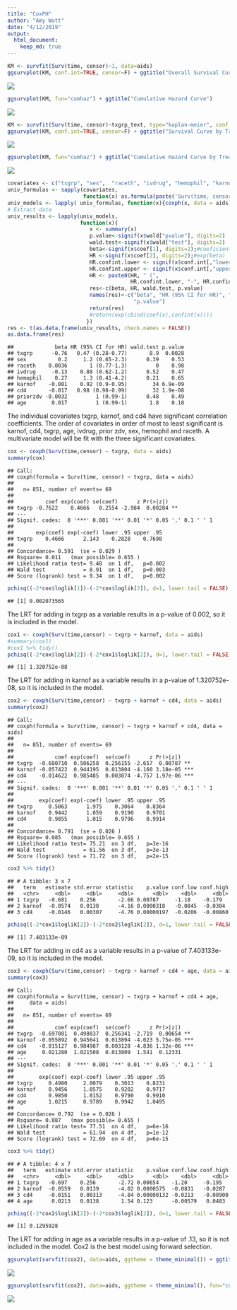 ```yaml
---
title: "CoxPH"
author: "Amy Watt"
date: "4/12/2019"
output: 
  html_document: 
    keep_md: true
---
```









```r
KM <- survfit(Surv(time, censor)~1, data=aids)
ggsurvplot(KM, conf.int=TRUE, censor=F) + ggtitle("Overall Survival Curve")
```

![](CoxPH_files/figure-html/unnamed-chunk-3-1.png)<!-- -->

```r
ggsurvplot(KM, fun="cumhaz") + ggtitle("Cumulative Hazard Curve")
```

![](CoxPH_files/figure-html/unnamed-chunk-3-2.png)<!-- -->

```r
KM <- survfit(Surv(time, censor)~txgrp_text, type="kaplan-meier", conf.type="log", data=aids)
ggsurvplot(KM, conf.int=TRUE, censor=F) + ggtitle("Survival Curve by Treatment")
```

![](CoxPH_files/figure-html/unnamed-chunk-4-1.png)<!-- -->

```r
ggsurvplot(KM, fun="cumhaz") + ggtitle("Cumulative Hazard Curve by Treatment")
```

![](CoxPH_files/figure-html/unnamed-chunk-4-2.png)<!-- -->


```r
covariates <- c("txgrp", "sex",  "raceth", "ivdrug", "hemophil", "karnof", "cd4", "priorzdv", "age")
univ_formulas <- sapply(covariates,
                        function(x) as.formula(paste('Surv(time, censor)~', x)))
univ_models <- lapply( univ_formulas, function(x){coxph(x, data = aids)})
# Extract data 
univ_results <- lapply(univ_models,
                       function(x){ 
                          x <- summary(x)
                          p.value<-signif(x$wald["pvalue"], digits=2)
                          wald.test<-signif(x$wald["test"], digits=2)
                          beta<-signif(x$coef[1], digits=2);#coeficient beta
                          HR <-signif(x$coef[2], digits=2);#exp(beta)
                          HR.confint.lower <- signif(x$conf.int[,"lower .95"], 2)
                          HR.confint.upper <- signif(x$conf.int[,"upper .95"],2)
                          HR <- paste0(HR, " (", 
                                       HR.confint.lower, "-", HR.confint.upper, ")")
                          res<-c(beta, HR, wald.test, p.value)
                          names(res)<-c("beta", "HR (95% CI for HR)", "wald.test", 
                                        "p.value")
                          return(res)
                          #return(exp(cbind(coef(x),confint(x))))
                         })
res <- t(as.data.frame(univ_results, check.names = FALSE))
as.data.frame(res)
```

```
##             beta HR (95% CI for HR) wald.test p.value
## txgrp      -0.76   0.47 (0.28-0.77)       8.9  0.0028
## sex          0.2     1.2 (0.65-2.3)      0.39    0.53
## raceth    0.0036       1 (0.77-1.3)         0    0.98
## ivdrug     -0.13    0.88 (0.62-1.2)      0.52    0.47
## hemophil    0.27     1.3 (0.41-4.2)      0.21    0.65
## karnof    -0.081    0.92 (0.9-0.95)        34 6.9e-09
## cd4       -0.017   0.98 (0.98-0.99)        32 1.9e-08
## priorzdv -0.0032         1 (0.99-1)      0.48    0.49
## age        0.017         1 (0.99-1)       1.8    0.18
```
The individual covariates txgrp, karnof, and cd4 have significant correlation coefficients. The order of covariates in order of most to least significant is karnof, cd4, txgrp, age, ivdrug, prior zdv, sex, hemophil and raceth. A multivariate model will be fit with the three significant covariates. 

```r
cox <- coxph(Surv(time,censor) ~ txgrp, data = aids)
summary(cox)
```

```
## Call:
## coxph(formula = Surv(time, censor) ~ txgrp, data = aids)
## 
##   n= 851, number of events= 69 
## 
##          coef exp(coef) se(coef)      z Pr(>|z|)   
## txgrp -0.7622    0.4666   0.2554 -2.984  0.00284 **
## ---
## Signif. codes:  0 '***' 0.001 '**' 0.01 '*' 0.05 '.' 0.1 ' ' 1
## 
##       exp(coef) exp(-coef) lower .95 upper .95
## txgrp    0.4666      2.143    0.2828    0.7698
## 
## Concordance= 0.591  (se = 0.029 )
## Rsquare= 0.011   (max possible= 0.655 )
## Likelihood ratio test= 9.48  on 1 df,   p=0.002
## Wald test            = 8.91  on 1 df,   p=0.003
## Score (logrank) test = 9.34  on 1 df,   p=0.002
```

```r
pchisq((-2*cox$loglik[1])-(-2*cox$loglik[2]), d=1, lower.tail = FALSE)
```

```
## [1] 0.002073565
```
The LRT for adding in txgrp as a variable results in a p-value of 0.002, so it is included in the model. 


```r
cox1 <- coxph(Surv(time,censor) ~ txgrp + karnof, data = aids)
#summary(cox1)
#cox1 %>% tidy()
pchisq((-2*cox$loglik[2])-(-2*cox1$loglik[2]), d=1, lower.tail = FALSE)
```

```
## [1] 1.320752e-08
```
The LRT for adding in karnof as a variable results in a p-value of 1.320752e-08, so it is included in the model. 


```r
cox2 <- coxph(Surv(time,censor) ~ txgrp + karnof + cd4, data = aids)
summary(cox2)
```

```
## Call:
## coxph(formula = Surv(time, censor) ~ txgrp + karnof + cd4, data = aids)
## 
##   n= 851, number of events= 69 
## 
##             coef exp(coef)  se(coef)      z Pr(>|z|)    
## txgrp  -0.680710  0.506258  0.256155 -2.657  0.00787 ** 
## karnof -0.057422  0.944195  0.013804 -4.160 3.18e-05 ***
## cd4    -0.014622  0.985485  0.003074 -4.757 1.97e-06 ***
## ---
## Signif. codes:  0 '***' 0.001 '**' 0.01 '*' 0.05 '.' 0.1 ' ' 1
## 
##        exp(coef) exp(-coef) lower .95 upper .95
## txgrp     0.5063      1.975    0.3064    0.8364
## karnof    0.9442      1.059    0.9190    0.9701
## cd4       0.9855      1.015    0.9796    0.9914
## 
## Concordance= 0.791  (se = 0.026 )
## Rsquare= 0.085   (max possible= 0.655 )
## Likelihood ratio test= 75.21  on 3 df,   p=3e-16
## Wald test            = 61.56  on 3 df,   p=3e-13
## Score (logrank) test = 71.72  on 3 df,   p=2e-15
```

```r
cox2 %>% tidy()
```

```
## # A tibble: 3 x 7
##   term   estimate std.error statistic    p.value conf.low conf.high
##   <chr>     <dbl>     <dbl>     <dbl>      <dbl>    <dbl>     <dbl>
## 1 txgrp   -0.681    0.256       -2.66 0.00787     -1.18    -0.179  
## 2 karnof  -0.0574   0.0138      -4.16 0.0000318   -0.0845  -0.0304 
## 3 cd4     -0.0146   0.00307     -4.76 0.00000197  -0.0206  -0.00860
```

```r
pchisq((-2*cox1$loglik[2])-(-2*cox2$loglik[2]), d=1, lower.tail = FALSE)
```

```
## [1] 7.403133e-09
```
The LRT for adding in cd4 as a variable results in a p-value of 7.403133e-09, so it is included in the model. 


```r
cox3 <- coxph(Surv(time,censor) ~ txgrp + karnof + cd4 + age, data = aids)
summary(cox3)
```

```
## Call:
## coxph(formula = Surv(time, censor) ~ txgrp + karnof + cd4 + age, 
##     data = aids)
## 
##   n= 851, number of events= 69 
## 
##             coef exp(coef)  se(coef)      z Pr(>|z|)    
## txgrp  -0.697081  0.498037  0.256341 -2.719  0.00654 ** 
## karnof -0.055892  0.945641  0.013894 -4.023 5.75e-05 ***
## cd4    -0.015127  0.984987  0.003128 -4.836 1.32e-06 ***
## age     0.021280  1.021508  0.013809  1.541  0.12331    
## ---
## Signif. codes:  0 '***' 0.001 '**' 0.01 '*' 0.05 '.' 0.1 ' ' 1
## 
##        exp(coef) exp(-coef) lower .95 upper .95
## txgrp     0.4980     2.0079    0.3013    0.8231
## karnof    0.9456     1.0575    0.9202    0.9717
## cd4       0.9850     1.0152    0.9790    0.9910
## age       1.0215     0.9789    0.9942    1.0495
## 
## Concordance= 0.792  (se = 0.026 )
## Rsquare= 0.087   (max possible= 0.655 )
## Likelihood ratio test= 77.51  on 4 df,   p=6e-16
## Wald test            = 61.94  on 4 df,   p=1e-12
## Score (logrank) test = 72.69  on 4 df,   p=6e-15
```

```r
cox3 %>% tidy()
```

```
## # A tibble: 4 x 7
##   term   estimate std.error statistic    p.value conf.low conf.high
##   <chr>     <dbl>     <dbl>     <dbl>      <dbl>    <dbl>     <dbl>
## 1 txgrp   -0.697    0.256       -2.72 0.00654    -1.20     -0.195  
## 2 karnof  -0.0559   0.0139      -4.02 0.0000575  -0.0831   -0.0287 
## 3 cd4     -0.0151   0.00313     -4.84 0.00000132 -0.0213   -0.00900
## 4 age      0.0213   0.0138       1.54 0.123      -0.00579   0.0483
```

```r
pchisq((-2*cox2$loglik[2])-(-2*cox3$loglik[2]), d=1, lower.tail = FALSE)
```

```
## [1] 0.1295928
```
The LRT for adding in age as a variable results in a p-value of .13, so it is not included in the model. Cox2 is the best model using forward selection. 


```r
ggsurvplot(survfit(cox2), data=aids, ggtheme = theme_minimal()) + ggtitle ("Survival Curve")
```

![](CoxPH_files/figure-html/unnamed-chunk-10-1.png)<!-- -->

```r
ggsurvplot(survfit(cox2), data=aids, ggtheme = theme_minimal(), fun="cumhaz") + ggtitle("Cumulative Hazard Curve")
```

![](CoxPH_files/figure-html/unnamed-chunk-10-2.png)<!-- -->

